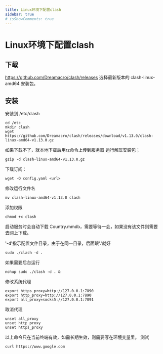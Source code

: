 ```yaml
---
title: Linux环境下配置clash
sidebar: true
# isShowComments: true
---
```


# Linux环境下配置clash

<ClientOnly>
<title-pv/>
</ClientOnly>

## 下载
https://github.com/Dreamacro/clash/releases
选择最新版本的 clash-linux-amd64 安装包。

## 安装
安装到 /etc/clash
```
cd /etc
mkdir clash
wget https://github.com/Dreamacro/clash/releases/download/v1.13.0/clash-linux-amd64-v1.13.0.gz
```
如果下载不了，就本地下载后用rz命令上传到服务器
运行解压安装包；
```
gzip -d clash-linux-amd64-v1.13.0.gz
```
下载订阅：
```
wget -O config.yaml <url>
```

修改运行文件名
```
mv clash-linux-amd64-v1.13.0 clash
```
添加权限
```
chmod +x clash
```
启动服务时会自动下载 Country.mmdb，需要等待一会，如果没有该文件则需要去网上下载。


'-d'指示配置文件目录，由于在同一目录，后面跟'.'就好
```
sudo ./clash -d .
```
如果需要后台运行
```
nohup sudo ./clash -d . &
```
修改系统代理
```
export https_proxy=http://127.0.0.1:7890
export http_proxy=http://127.0.0.1:7890
export all_proxy=socks5://127.0.0.1:7891
```
取消代理 
```
unset all_proxy
unset http_proxy
unset https_proxy
```
以上命令只在当前终端有效，如需长期生效，则需要写在环境变量里。
测试
```
curl https://www.google.com
```

<ClientOnly>
  <leave/>
</ClientOnly/>